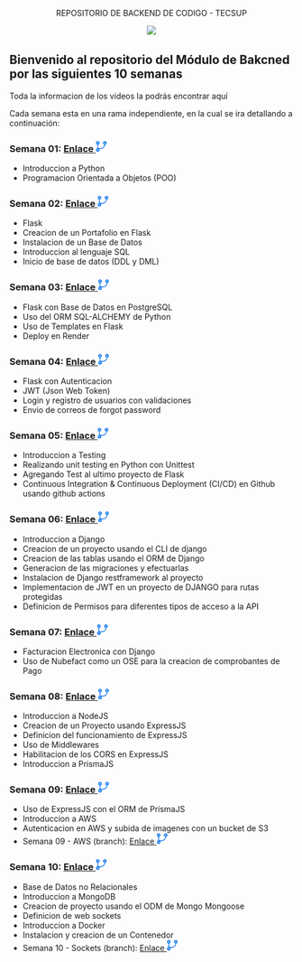 <p align="center">
    REPOSITORIO DE BACKEND DE CODIGO - TECSUP
</p>

<p align="center">
    <a href= "https://codigo.edu.pe">
        <img src="https://codigo.edu.pe/wp-content/uploads/2023/06/codigo-logo-blanco.svg">
    </a>
</p>

## Bienvenido al repositorio del Módulo de Bakcned por las siguientes 10 semanas

Toda la informacion de los videos la podrás encontrar aquí

Cada semana esta en una rama independiente, en la cual se ira detallando a continuación:

### Semana 01: <a href="https://github.com/ederivero/Backend-CodiGo/tree/semana01">Enlace <img src="./assets/branch.png" width="20"></a>

- Introduccion a Python
- Programacion Orientada a Objetos (POO)

### Semana 02: <a href="https://github.com/ederivero/Backend-CodiGo/tree/semana02">Enlace <img src="./assets/branch.png" width="20"></a>

- Flask
- Creacion de un Portafolio en Flask
- Instalacion de un Base de Datos
- Introduccion al lenguaje SQL
- Inicio de base de datos (DDL y DML)

### Semana 03: <a href="https://github.com/ederivero/Backend-CodiGo/tree/semana03">Enlace <img src="./assets/branch.png" width="20"></a>

- Flask con Base de Datos en PostgreSQL
- Uso del ORM SQL-ALCHEMY de Python
- Uso de Templates en Flask
- Deploy en Render

### Semana 04: <a href="https://github.com/ederivero/Backend-CodiGo/tree/semana04">Enlace <img src="./assets/branch.png" width="20"></a>

- Flask con Autenticacion
- JWT (Json Web Token)
- Login y registro de usuarios con validaciones
- Envio de correos de forgot password

### Semana 05: <a href="https://github.com/ederivero/Backend-CodiGo/tree/semana05">Enlace <img src="./assets/branch.png" width="20"></a>

- Introduccion a Testing
- Realizando unit testing en Python con Unittest
- Agregando Test al ultimo proyecto de Flask
- Continuous Integration & Continuous Deployment (CI/CD) en Github usando github actions

### Semana 06: <a href="https://github.com/ederivero/Backend-CodiGo/tree/semana06">Enlace <img src="./assets/branch.png" width="20"></a>

- Introduccion a Django
- Creacion de un proyecto usando el CLI de django
- Creacion de las tablas usando el ORM de Django
- Generacion de las migraciones y efectuarlas
- Instalacion de Django restframework al proyecto
- Implementacion de JWT en un proyecto de DJANGO para rutas protegidas
- Definicion de Permisos para diferentes tipos de acceso a la API

### Semana 07: <a href="https://github.com/ederivero/Backend-CodiGo/tree/semana07">Enlace <img src="./assets/branch.png" width="20"></a>

- Facturacion Electronica con Django
- Uso de Nubefact como un OSE para la creacion de comprobantes de Pago

### Semana 08: <a href="https://github.com/ederivero/Backend-CodiGo/tree/semana08">Enlace <img src="./assets/branch.png" width="20"></a>

- Introduccion a NodeJS
- Creacion de un Proyecto usando ExpressJS
- Definicion del funcionamiento de ExpressJS
- Uso de Middlewares
- Habilitacion de los CORS en ExpressJS
- Introduccion a PrismaJS

### Semana 09: <a href="https://github.com/ederivero/Backend-CodiGo/tree/semana09">Enlace <img src="./assets/branch.png" width="20"></a>

- Uso de ExpressJS con el ORM de PrismaJS
- Introduccion a AWS
- Autenticacion en AWS y subida de imagenes con un bucket de S3
- Semana 09 - AWS (branch): <a href="https://github.com/ederivero/Backend-CodiGo/tree/semana09-aws">Enlace <img src="./assets/branch.png" width="20"></a>

### Semana 10: <a href="https://github.com/ederivero/Backend-CodiGo/tree/semana10">Enlace <img src="./assets/branch.png" width="20"></a>

- Base de Datos no Relacionales
- Introduccion a MongoDB
- Creacion de proyecto usando el ODM de Mongo Mongoose
- Definicion de web sockets
- Introduccion a Docker
- Instalacion y creacion de un Contenedor
- Semana 10 - Sockets (branch): <a href="https://github.com/ederivero/Backend-CodiGo/tree/semana">Enlace <img src="./assets/branch.png" width="20"></a>
